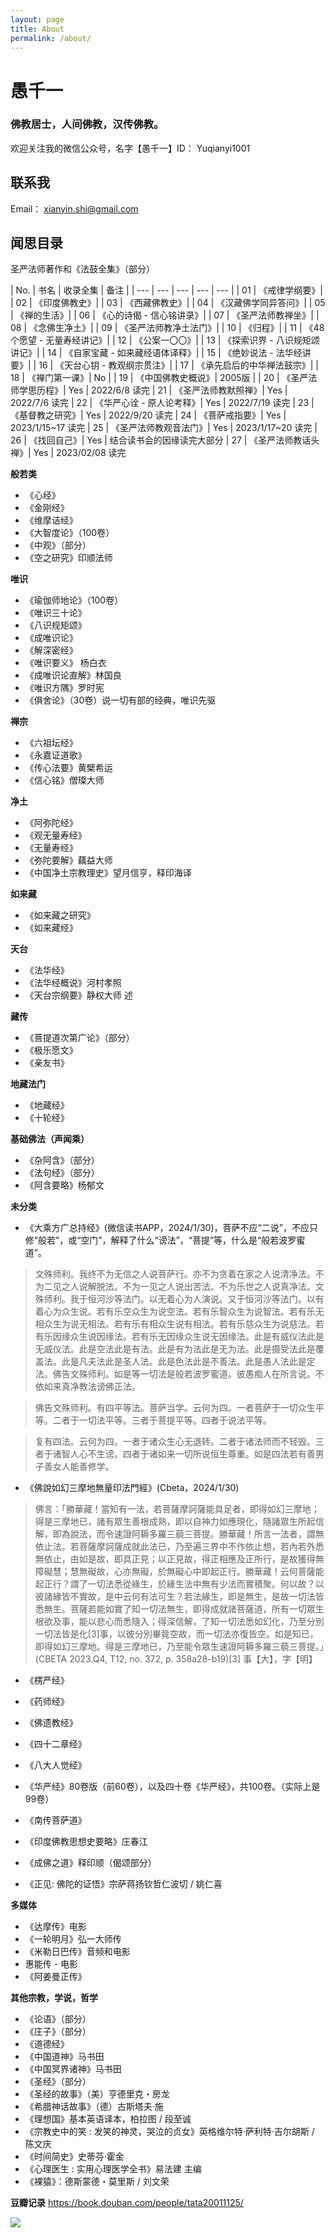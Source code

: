 ```yaml
---
layout: page
title: About
permalink: /about/
---
```


# 愚千一
### 佛教居士，人间佛教，汉传佛教。

欢迎关注我的微信公众号，名字【愚千一】ID： Yuqianyi1001

## 联系我

Email： [xianyin.shi@gmail.com](mailto:xianyin.shi@gmail.com)


## 闻思目录

圣严法师著作和《法鼓全集》（部分）

| No. | 书名 | 收录全集 | 备注 | 
| --- | --- | --- | --- | --- |
| 01 | 《戒律学纲要》|
| 02 | 《印度佛教史》| 
| 03 | 《西藏佛教史》| 
| 04 | 《汉藏佛学同异答问》|
| 05 | 《禅的生活》|
| 06 | 《心的诗偈 - 信心铭讲录》|
| 07 | 《圣严法师教禅坐》|
| 08 | 《念佛生净土》|
| 09 | 《圣严法师教净土法门》|
| 10 | 《归程》|
| 11 | 《48个愿望 - 无量寿经讲记》|
| 12 | 《公案一〇〇》|
| 13 | 《探索识界 - 八识规矩颂讲记》| 
| 14 | 《自家宝藏 - 如来藏经语体译释》|
| 15 | 《绝妙说法 - 法华经讲要》|
| 16 | 《天台心钥 - 教观纲宗贯注》|
| 17 | 《承先启后的中华禅法鼓宗》|
| 18 | 《禅门第一课》| No |
| 19 | 《中国佛教史概说》| 2005版 | 
| 20 | 《圣严法师学思历程》| Yes | 2022/6/8 读完
| 21 | 《圣严法师教默照禅》| Yes | 2022/7/6 读完
| 22 | 《华严心诠 - 原人论考释》| Yes | 2022/7/19 读完
| 23 | 《基督教之研究》| Yes | 2022/9/20 读完
| 24 | 《菩萨戒指要》| Yes | 2023/1/15~17 读完
| 25 | 《圣严法师教观音法门》| Yes | 2023/1/17~20 读完
| 26 | 《找回自己》| Yes | 结合读书会的因缘读完大部分
| 27 | 《圣严法师教话头禅》| Yes | 2023/02/08 读完

**般若类**

* 《心经》
* 《金刚经》
* 《维摩诘经》
* 《大智度论》（100卷）
* 《中观》（部分）
* 《空之研究》印顺法师

**唯识**

* 《瑜伽师地论》（100卷）
* 《唯识三十论》
* 《八识规矩颂》
* 《成唯识论》
* 《解深密经》
* 《唯识要义》 杨白衣
* 《成唯识论直解》林国良
* 《唯识方隅》罗时宪
* 《俱舍论》（30卷）说一切有部的经典，唯识先驱

**禅宗**

* 《六祖坛经》
* 《永嘉证道歌》
* 《传心法要》黄檗希运
* 《信心铭》僧璨大师

**净土**

* 《阿弥陀经》
* 《观无量寿经》
* 《无量寿经》
* 《弥陀要解》藕益大师
* 《中国净土宗教理史》望月信亨，释印海译

**如来藏**
* 《如来藏之研究》
* 《如来藏经》

**天台**

* 《法华经》
* 《法华经概说》河村孝照
* 《天台宗纲要》静权大师 述

**藏传**

* 《菩提道次第广论》（部分）
* 《极乐愿文》
* 《亲友书》

**地藏法门**
* 《地藏经》
* 《十轮经》

**基础佛法（声闻乘）**

* 《杂阿含》（部分）
* 《法句经》（部分）
* 《阿含要略》杨郁文

**未分类**

* 《大乘方广总持经》(微信读书APP，2024/1/30)，菩萨不应“二说”，不应只修“般若”，或“空门”，解释了什么“谤法”，“菩提”等，什么是“般若波罗蜜道”。 

> 文殊师利。我终不为无信之人说菩萨行。亦不为贪着在家之人说清净法。不为二见之人说解脱法。不为一见之人说出苦法。不为乐世之人说真净法。文殊师利。我于恒河沙等法门。以无着心为人演说。又于恒河沙等法门。以有着心为众生说。若有乐空众生为说空法。若有乐智众生为说智法。若有乐无相众生为说无相法。若有乐有相众生说有相法。若有乐慈众生为说慈法。若有乐因缘众生说因缘法。若有乐无因缘众生说无因缘法。此是有威仪法此是无威仪法。此是空法此是有法。此是有为法此是无为法。此是摄受法此是覆盖法。此是凡夫法此是圣人法。此是色法此是不善法。此是愚人法此是定法。佛告文殊师利。如是等一切法是般若波罗蜜道。彼愚痴人在所言说。不依如来真净教法谤佛正法。

> 佛告文殊师利。有四平等法。菩萨当学。云何为四。一者菩萨于一切众生平等。二者于一切法平等。三者于菩提平等。四者于说法平等。

> 复有四法。云何为四。一者于诸众生心无退转。二者于诸法师而不轻毁。三者于诸智人心不生谤。四者于诸如来一切所说恒生尊重。如是四法若有善男子善女人能善修学。

* 《佛說如幻三摩地無量印法門經》(Cbeta，2024/1/30)

> 佛言：「勝華藏！當知有一法，若菩薩摩訶薩能具足者，即得如幻三摩地；得是三摩地已，諸有眾生善根成熟，即以自神力如應現化，隨諸眾生所起信解，即為說法，而令速證阿耨多羅三藐三菩提。勝華藏！所言一法者，謂無依止法。若菩薩摩訶薩成就此法已，乃至遍三界中不作依止想，若內若外悉無依止，由如是故，即具正見；以正見故，得正相應及正所行，是故獲得無障礙慧；慧無礙故，心亦無礙，於無礙心中即起正行。勝華藏！云何菩薩能起正行？謂了一切法悉從緣生，於緣生法中無有少法而實積聚。何以故？以彼諸緣皆不實故，是中云何有法可生？若法緣生，即是無生，是故一切法皆悉無生。菩薩若能如實了知一切法無生，即得成就諸菩薩道，所有一切眾生根欲及事，能以悲心而悉隨入；得深信解，了知一切法悉如幻化，乃至分別一切法皆是化[3]事，以彼分別畢竟空故，而一切法亦復皆空。如是知已，即得如幻三摩地。得是三摩地已，乃至能令眾生速證阿耨多羅三藐三菩提。」(CBETA 2023.Q4, T12, no. 372, p. 358a28-b19)[3] 事【大】，字【明】　

* 《楞严经》
* 《药师经》
* 《佛遗教经》
* 《四十二章经》
* 《八大人觉经》
* 《华严经》80卷版（前60卷），以及四十卷《华严经》，共100卷。（实际上是99卷）
* 《南传菩萨道》


* 《印度佛教思想史要略》庄春江
* 《成佛之道》释印顺（偈颂部分）
* 《正见: 佛陀的证悟》宗萨蒋扬钦哲仁波切 / 姚仁喜

**多媒体**
* 《达摩传》电影
* 《一轮明月》弘一大师传
* 《米勒日巴传》音频和电影
*  惠能传 - 电影
* 《阿姜曼正传》

**其他宗教，学说，哲学**
* 《论语》（部分）
* 《庄子》（部分）
* 《道德经》
* 《中国道神》马书田
* 《中国冥界诸神》马书田
* 《圣经》（部分）
* 《圣经的故事》（美）亨德里克・房龙
* 《希腊神话故事》（德）古斯塔夫·施
* 《理想国》基本英语译本，柏拉图 / 段至诚
* 《宗教史中的笑 : 发笑的神灵，哭泣的贞女》英格维尔特·萨利特·吉尔胡斯 / 陈文庆
* 《时间简史》史蒂芬·霍金 
* 《心理医生 : 实用心理医学全书》易法建 主编
* 《裸猿》：德斯蒙德・莫里斯 / 刘文荣

**豆瓣记录**
https://book.douban.com/people/tata20011125/


<img src="/images/signature.png" >

